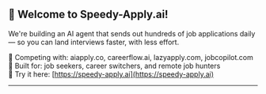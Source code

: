 ## 👋 Welcome to Speedy-Apply.ai!

We're building an AI agent that sends out hundreds of job applications daily — so you can land interviews faster, with less effort.

🚀 Competing with: aiapply.co, careerflow.ai, lazyapply.com, jobcopilot.com  
💼 Built for: job seekers, career switchers, and remote job hunters  
🔗 Try it here: [https://speedy-apply.ai](https://speedy-apply.ai)

---
